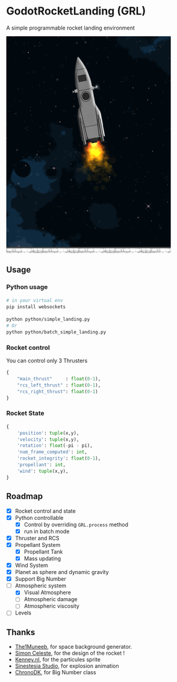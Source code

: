 # GodotRocketLanding (GRL)
A simple programmable rocket landing environment

![](assets/thumbnail.png)

## Usage

### Python usage
```bash
# in your virtual env
pip install websockets

python python/simple_landing.py
# Or 
python python/batch_simple_landing.py
```

### Rocket control
You can control only 3 Thrusters
```python
{
    "main_thrust"     : float(0-1),
    "rcs_left_thrust" : float(0-1),
    "rcs_right_thrust": float(0-1)
}
```

### Rocket State
```python
{
    'position': tuple(x,y),
    'velocity': tuple(x,y),
    'rotation': float(-pi - pi),
    'num_frame_computed': int,
    'rocket_integrity': float(0-1),
    'propellant': int,
    'wind': tuple(x,y),
}
```

## Roadmap

- [X] Rocket control and state
- [X] Python controllable
    - [X] Control by overriding `GRL.process` method
    - [X] run in batch mode
- [X] Thruster and RCS
- [X] Propellant System
    - [X] Propellant Tank
    - [X] Mass updating
- [X] Wind System
- [X] Planet as sphere and dynamic gravity
- [X] Support Big Number
- [ ] Atmospheric system
    - [X] Visual Atmosphere
    - [ ] Atmospheric damage
    - [ ] Atmospheric viscosity
- [ ] Levels

## Thanks
- [The1Muneeb](https://deep-fold.itch.io/space-background-generator), for space background generator.
- [Simon Celeste](https://github.com/Celeste-VANDAMME), for the design of the rocket !
- [Kenney.nl](https://www.kenney.nl/), for the particules sprite
- [Sinestesia Studio](https://itch.io/profile/sinestesia), for explosion animation
- [ChronoDK](https://github.com/ChronoDK/GodotBigNumberClass), for Big Number class
